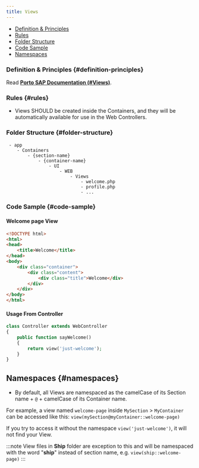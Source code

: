 ```yaml
---
title: Views
---
```


* [Definition & Principles](#definition-principles)
* [Rules](#rules)
* [Folder Structure](#folder-structure)
* [Code Sample](#code-sample)
* [Namespaces](#namespaces)

### Definition & Principles {#definition-principles}

Read [**Porto SAP Documentation (#Views)**](https://github.com/Mahmoudz/Porto#Views).

### Rules {#rules}

- Views SHOULD be created inside the Containers, and they will be automatically available for use in the Web Controllers.

### Folder Structure {#folder-structure}

```
 - app
    - Containers
        - {section-name}
            - {container-name}
                - UI
                    - WEB
                        - Views
                            - welcome.php
                            - profile.php
                            - ...
```

### Code Sample {#code-sample}

#### Welcome page View

```html
<!DOCTYPE html>
<html>
<head>
    <title>Welcome</title>
</head>
<body>
    <div class="container">
        <div class="content">
            <div class="title">Welcome</div>
        </div>
    </div>
</body>
</html>
```

#### Usage From Controller

```php
class Controller extends WebController
{
    public function sayWelcome()
    {
        return view('just-welcome');
    }
}
```

## Namespaces {#namespaces}

- By default, all Views are namespaced as the camelCase of its Section name + `@` + camelCase of its Container name.

For example, a view named `welcome-page` inside `MySection` > `MyContainer` can be accessed like this: `view(mySection@myContainer::welcome-page)`

If you try to access it without the namespace `view('just-welcome')`, it will not find your View.

:::note
View files in **Ship** folder are exception to this and will be namespaced with the word "**ship**" instead of section name, e.g. `view(ship::welcome-page)`
:::

